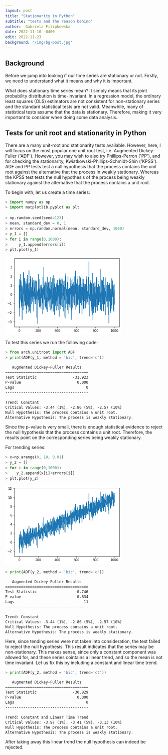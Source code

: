```yaml
---
layout: post
title: "Stationarity in Python"
subtitle: "tests and the reason behind"
author:  Gabriela Filipkowska
date: 2022-11-10 -0400
edit: 2022-11-23
background: '/img/bg-post.jpg'
---
```


## Background

Before we jump into looking if our time series are stationary or not. Firstly, we need to understand what it means and why it is important.

What does stationary time series mean? It simply means that its joint probability distribution is time-invariant.
In a regression model, the ordinary least squares (OLS) estimators are not consistent for non-stationary series and the standard statistical 
tests are not valid. Meanwhile, many of statistical tests assume that the data is stationary. Therefore, making it very important to consider 
when doing some data analysis.


## Tests for unit root and stationarity in Python

There are a many unit-root and stationarity tests available. However, here, I will focus on the most popular one unit root test, i.e. Augmented Dickey-Fuller ('ADF'). 
However, you may wish to also try Phillips-Perron ('PP'), and for checking the stationarity, Kwiatkowski-Phillips-Schmidt-Shin ('KPSS'). ADF and PP tests test a null hypothesis that the 
process contains the unit root against the alternative that the process in weakly stationary. Whereas the KPSS test tests the null hypothesis of the process being 
weakly stationary against the alternative that the process contains a unit root. 

To begin with, let us create a time series:

```python
> import numpy as np
> import matplotlib.pyplot as plt

> np.random.seed(seed=123)
> mean, standard_dev = 0, 1
> errors = np.random.normal(mean, standard_dev, 1000)
> y_1 = []
> for i in range(0,1000):
>     y_1.append(errors[i])  
> plt.plot(y_1)
```

    
![png](/img/posts/stationarity/constant.png)
    

To test this series we run the following code:

```python
> from arch.unitroot import ADF
> print(ADF(y_1, method = 'bic', trend='c'))
```

       Augmented Dickey-Fuller Results   
    =====================================
    Test Statistic                -31.923
    P-value                         0.000
    Lags                                0
    -------------------------------------
    
    Trend: Constant
    Critical Values: -3.44 (1%), -2.86 (5%), -2.57 (10%)
    Null Hypothesis: The process contains a unit root.
    Alternative Hypothesis: The process is weakly stationary.
    

Since the p-value is very small, there is enough statistical evidence to reject the null hypothesis that the process contains a unit root. Therefore, the results point on the corresponding series being weakly stationary.

For trending series:

```python
> x=np.arange(0, 10, 0.01)
> y_2 = []
> for i in range(0,1000):
>    y_2.append(x[i]+errors[i])  
> plt.plot(y_2)
```


    
![png](/img/posts/stationarity/trending.png)
    



```python
> print(ADF(y_2, method = 'bic', trend='c'))
```

    
       Augmented Dickey-Fuller Results   
    =====================================
    Test Statistic                 -0.746
    P-value                         0.834
    Lags                               11
    -------------------------------------
    
    Trend: Constant
    Critical Values: -3.44 (1%), -2.86 (5%), -2.57 (10%)
    Null Hypothesis: The process contains a unit root.
    Alternative Hypothesis: The process is weakly stationary.
    
    
Here, since tending series were not taken into consideration, the test failed to reject the null hypothesis. This result indicates that the series may be non-stationary. This makes sense, 
since only a constant component was allowed for, and these series cointains a linear trend, and so the mean is not time invariant. Let us fix this by including a constant and linear time trend.

```python
> print(ADF(y_2, method = 'bic', trend='ct'))
```

       Augmented Dickey-Fuller Results   
    =====================================
    Test Statistic                -30.829
    P-value                         0.000
    Lags                                0
    -------------------------------------
    
    Trend: Constant and Linear Time Trend
    Critical Values: -3.97 (1%), -3.41 (5%), -3.13 (10%)
    Null Hypothesis: The process contains a unit root.
    Alternative Hypothesis: The process is weakly stationary.



After taking away this linear trend the null hypothesis can indeed be rejected.
